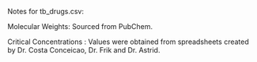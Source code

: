 Notes for tb_drugs.csv:

Molecular Weights: Sourced from PubChem.

Critical Concentrations : Values were obtained from spreadsheets created by Dr. Costa Conceicao, Dr. Frik and Dr. Astrid.
